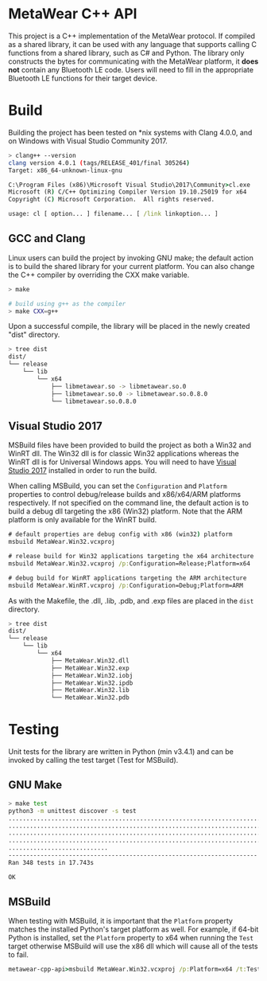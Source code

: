 # MetaWear C++ API #
This project is a C++ implementation of the MetaWear protocol.  If compiled as a shared library, it can be used with any language that supports calling C functions from a shared library, such as C# and Python.  The library only constructs the bytes for communicating with the MetaWear platform, it **does not** contain any Bluetooth LE code.  Users will need to fill in the appropriate Bluetooth LE functions for their target device.

# Build #
Building the project has been tested on \*nix systems with Clang 4.0.0, and on Windows with Visual Studio Community 2017.  

```sh
> clang++ --version
clang version 4.0.1 (tags/RELEASE_401/final 305264)
Target: x86_64-unknown-linux-gnu
```
```bat
C:\Program Files (x86)\Microsoft Visual Studio\2017\Community>cl.exe
Microsoft (R) C/C++ Optimizing Compiler Version 19.10.25019 for x64
Copyright (C) Microsoft Corporation.  All rights reserved.

usage: cl [ option... ] filename... [ /link linkoption... ]
```

## GCC and Clang ##
Linux users can build the project by invoking GNU make; the default action is to build the shared library for your current platform.  You can also change the C++ compiler by overriding the CXX make variable.

```sh
> make

# build using g++ as the compiler
> make CXX=g++
```

Upon a successful compile, the library will be placed in the newly created "dist" directory.

```sh
> tree dist
dist/
└── release
    └── lib
        └── x64
            ├── libmetawear.so -> libmetawear.so.0
            ├── libmetawear.so.0 -> libmetawear.so.0.8.0
            └── libmetawear.so.0.8.0

```

## Visual Studio 2017 ##
MSBuild files have been provided to build the project as both a Win32 and WinRT dll.  The Win32 dll is for classic Win32 applications whereas the WinRT dll is for Universal Windows apps.  You will need to have [Visual Studio 2017](https://www.visualstudio.com/downloads/) installed in order to run the build.

When calling MSBuild, you can set the `Configuration` and `Platform` properties to control debug/release builds and x86/x64/ARM platforms respectively.  If not specified on the command line, the default action is to build a debug dll targeting the x86 (Win32) platform.  Note that the ARM platform is only available for the WinRT build.

```bat
# default properties are debug config with x86 (win32) platform
msbuild MetaWear.Win32.vcxproj

# release build for Win32 applications targeting the x64 architecture 
msbuild MetaWear.Win32.vcxproj /p:Configuration=Release;Platform=x64

# debug build for WinRT applications targeting the ARM architecture 
msbuild MetaWear.WinRT.vcxproj /p:Configuration=Debug;Platform=ARM
```

As with the Makefile, the .dll, .lib, .pdb, and .exp files are placed in the `dist` directory.

```sh
> tree dist
dist/
└── release
    └── lib
        └── x64
            ├── MetaWear.Win32.dll
            ├── MetaWear.Win32.exp
            ├── MetaWear.Win32.iobj
            ├── MetaWear.Win32.ipdb
            ├── MetaWear.Win32.lib
            └── MetaWear.Win32.pdb

```

# Testing #
Unit tests for the library are written in Python (min v3.4.1) and can be invoked by calling the test target (Test for MSBuild).

## GNU Make ##
```sh
> make test
python3 -m unittest discover -s test
................................................................................
................................................................................
................................................................................
................................................................................
............................
----------------------------------------------------------------------
Ran 348 tests in 17.743s

OK
```

## MSBuild ##
When testing with MSBuild, it is important that the `Platform` property matches the installed Python's target platform as well.  For example, if 64-bit Python is installed, set the `Platform` property to x64 when running the `Test` target otherwise MSBuild will use the x86 dll which will cause all of the tests to fail.

```bat
metawear-cpp-api>msbuild MetaWear.Win32.vcxproj /p:Platform=x64 /t:Test
```
